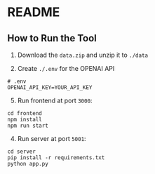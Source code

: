 # README

## How to Run the Tool
1. Download the `data.zip` and unzip it to `./data`

2. Create `./.env` for the OPENAI API

```
# .env
OPENAI_API_KEY=YOUR_API_KEY

```

5. Run frontend at port `3000`:
```
cd frontend
npm install
npm run start
```

4. Run server at port `5001`:

```
cd server
pip install -r requirements.txt
python app.py
```
